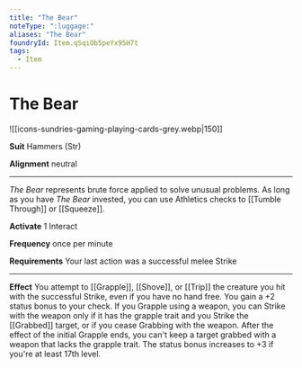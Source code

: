 ```yaml
---
title: "The Bear"
noteType: ":luggage:"
aliases: "The Bear"
foundryId: Item.qSqiOb5peYx95H7t
tags:
  - Item
---
```


# The Bear
![[icons-sundries-gaming-playing-cards-grey.webp|150]]

**Suit** Hammers (Str)

**Alignment** neutral

* * *

_The Bear_ represents brute force applied to solve unusual problems. As long as you have _The Bear_ invested, you can use Athletics checks to [[Tumble Through]] or [[Squeeze]].

**Activate** 1 Interact

**Frequency** once per minute

**Requirements** Your last action was a successful melee Strike

* * *

**Effect** You attempt to [[Grapple]], [[Shove]], or [[Trip]] the creature you hit with the successful Strike, even if you have no hand free. You gain a +2 status bonus to your check. If you Grapple using a weapon, you can Strike with the weapon only if it has the grapple trait and you Strike the [[Grabbed]] target, or if you cease Grabbing with the weapon. After the effect of the initial Grapple ends, you can't keep a target grabbed with a weapon that lacks the grapple trait. The status bonus increases to +3 if you're at least 17th level.
